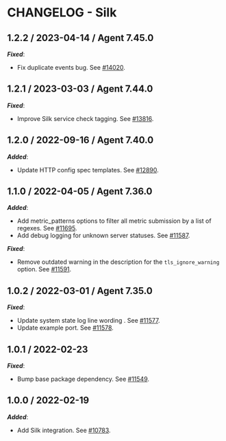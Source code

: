 # CHANGELOG - Silk

## 1.2.2 / 2023-04-14 / Agent 7.45.0

***Fixed***: 

* Fix duplicate events bug. See [#14020](https://github.com/DataDog/integrations-core/pull/14020).


## 1.2.1 / 2023-03-03 / Agent 7.44.0

***Fixed***: 

* Improve Silk service check tagging. See [#13816](https://github.com/DataDog/integrations-core/pull/13816).


## 1.2.0 / 2022-09-16 / Agent 7.40.0

***Added***: 

* Update HTTP config spec templates. See [#12890](https://github.com/DataDog/integrations-core/pull/12890).


## 1.1.0 / 2022-04-05 / Agent 7.36.0

***Added***: 

* Add metric_patterns options to filter all metric submission by a list of regexes. See [#11695](https://github.com/DataDog/integrations-core/pull/11695).
* Add debug logging for unknown server statuses. See [#11587](https://github.com/DataDog/integrations-core/pull/11587).

***Fixed***: 

* Remove outdated warning in the description for the `tls_ignore_warning` option. See [#11591](https://github.com/DataDog/integrations-core/pull/11591).


## 1.0.2 / 2022-03-01 / Agent 7.35.0

***Fixed***: 

* Update system state log line wording . See [#11577](https://github.com/DataDog/integrations-core/pull/11577).
* Update example port. See [#11578](https://github.com/DataDog/integrations-core/pull/11578).


## 1.0.1 / 2022-02-23

***Fixed***: 

* Bump base package dependency. See [#11549](https://github.com/DataDog/integrations-core/pull/11549).


## 1.0.0 / 2022-02-19

***Added***: 

* Add Silk integration. See [#10783](https://github.com/DataDog/integrations-core/pull/10783).



